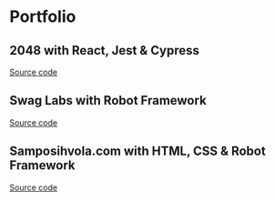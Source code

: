 # Portfolio

## 2048 with React, Jest & Cypress
[Source code](https://github.com/ssihvola/2048)

## Swag Labs with Robot Framework
[Source code](https://github.com/ssihvola/swaglabs-with-robotframework)

## Samposihvola.com with HTML, CSS & Robot Framework
[Source code](https://github.com/ssihvola/ssihvola.github.io)
